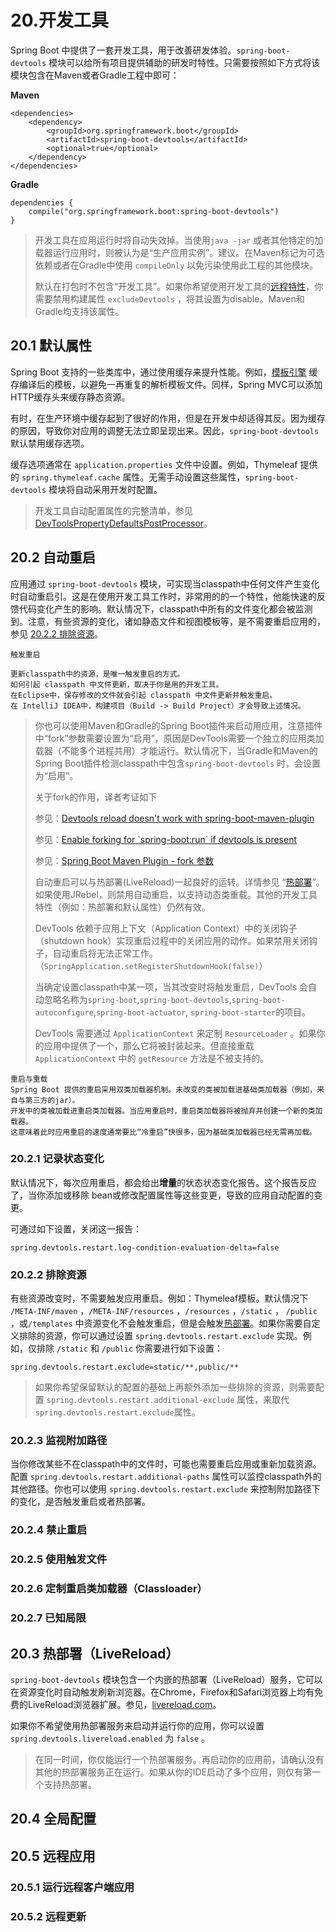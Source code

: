 # 20.开发工具

Spring Boot 中提供了一套开发工具，用于改善研发体验。`spring-boot-devtools` 模块可以给所有项目提供辅助的研发时特性。只需要按照如下方式将该模块包含在Maven或者Gradle工程中即可：

**Maven**

```
<dependencies>
    <dependency>
        <groupId>org.springframework.boot</groupId>
        <artifactId>spring-boot-devtools</artifactId>
        <optional>true</optional>
    </dependency>
</dependencies>
```

**Gradle**

```
dependencies {
    compile("org.springframework.boot:spring-boot-devtools")
}
```

> 开发工具在应用运行时将自动失效掉。当使用`java -jar` 或者其他特定的加载器运行应用时，则被认为是“生产应用实例”。建议。在Maven标记为可选依赖或者在Gradle中使用 `compileOnly` 以免污染使用此工程的其他模块。
>
> 默认在打包时不包含“开发工具”。如果你希望使用开发工具的[远程特性](#20-5)，你需要禁用构建属性 `excludeDevtools` ，将其设置为disable。Maven和Gradle均支持该属性。

## 20.1 默认属性

Spring Boot 支持的一些类库中，通过使用缓存来提升性能。例如，[模板引擎](/27spring-web-mvc-framework.md#27-1-10) 缓存编译后的模板，以避免一再重复的解析模板文件。同样，Spring MVC可以添加HTTP缓存头来缓存静态资源。

有时，在生产环境中缓存起到了很好的作用，但是在开发中却适得其反。因为缓存的原因，导致你对应用的调整无法立即呈现出来。因此，`spring-boot-devtools` 默认禁用缓存选项。

缓存选项通常在 `application.properties` 文件中设置。例如，Thymeleaf 提供的 `spring.thymeleaf.cache` 属性。无需手动设置这些属性，`spring-boot-devtools` 模块将自动采用开发时配置。

> 开发工具自动配置属性的完整清单，参见 [DevToolsPropertyDefaultsPostProcessor](https://github.com/spring-projects/spring-boot/tree/v2.0.3.RELEASE/spring-boot-project/spring-boot-devtools/src/main/java/org/springframework/boot/devtools/env/DevToolsPropertyDefaultsPostProcessor.java)。

## 20.2 自动重启

应用通过 `spring-boot-devtools` 模块，可实现当classpath中任何文件产生变化时自动重启引。这是在使用开发工具工作时，非常用的的一个特性，他能快速的反馈代码变化产生的影响。默认情况下，classpath中所有的文件变化都会被监测到。注意，有些资源的变化，诸如静态文件和视图模板等，是不需要重启应用的，参见 [20.2.2 排除资源](#2022-排除资源)。

```
触发重启

更新classpath中的资源，是唯一触发重启的方式。
如何引起 classpath 中文件更新，取决于你是用的开发工具。
在Eclipse中，保存修改的文件就会引起 classpath 中文件更新并触发重启。
在 IntelliJ IDEA中，构建项目（Build -> Build Project）才会导致上述情况。
```

> 你也可以使用Maven和Gradle的Spring Boot插件来启动用应用，注意插件中“fork”参数需要设置为“启用”，原因是DevTools需要一个独立的应用类加载器（不能多个进程共用）才能运行。默认情况下，当Gradle和Maven的Spring Boot插件检测classpath中包含`spring-boot-devtools` 时，会设置为“启用”。
>
> 关于fork的作用，译者考证如下
>
> 参见：[Devtools reload doesn't work with spring-boot-maven-plugin](https://github.com/spring-projects/spring-boot/issues/3315)
>
> 参见：[Enable forking for \`spring-boot:run\` if devtools is present](https://github.com/spring-projects/spring-boot/issues/5137)
>
> 参见：[Spring Boot Maven Plugin - fork 参数](https://docs.spring.io/spring-boot/docs/current/maven-plugin/run-mojo.html#fork)
>
> 自动重启可以与热部署\(LiveReload\)一起良好的运转。详情参见 “[热部署](#203-热部署（livereload）)”。如果使用JRebel，则禁用自动重启，以支持动态类重载。其他的开发工具特性（例如：热部署和默认属性）仍然有效。
>
> DevTools 依赖于应用上下文（Application Context）中的关闭钩子（shutdown hook）实现重启过程中的关闭应用的动作。如果禁用关闭钩子，自动重启将无法正常工作。（`SpringApplication.setRegisterShutdownHook(false)`）
>
> 当确定设置classpath中某一项，当其改变时将触发重启，DevTools 会自动忽略名称为`spring-boot`,`spring-boot-devtools`,`spring-boot-autoconfigure`,`spring-boot-actuator`, `spring-boot-starter`的项目。
>
> DevTools 需要通过 `ApplicationContext` 来定制 `ResourceLoader` 。如果你的应用中提供了一个，那么它将被封装起来。但直接重载 `ApplicationContext` 中的 `getResource` 方法是不被支持的。

```
重启与重载
Spring Boot 提供的重启采用双类加载器机制。未改变的类被加载进基础类加载器（例如，来自与第三方的jar）。
开发中的类被加载进重启类加载器。当应用重启时，重启类加载器将被抛弃并创建一个新的类加载器。
这意味着此时应用重启的速度通常要比“冷重启”快很多，因为基础类加载器已经无需再加载。
```

### 20.2.1 记录状态变化

默认情况下，每次应用重启，都会给出**增量**的状态状态变化报告。这个报告反应了，当你添加或移除 bean或修改配置属性等这些变更，导致的应用自动配置的变更。

可通过如下设置，关闭这一报告：

```
spring.devtools.restart.log-condition-evaluation-delta=false
```

### 20.2.2 排除资源

有些资源改变时，不需要触发应用重启。例如：Thymeleaf模板。默认情况下 `/META-INF/maven` ，`/META-INF/resources` ，`/resources` ，`/static` ， `/public` ，或`/templates` 中资源变化不会触发重启，但是会触发[热部署](#203-热部署（livereload）)。如果你需要自定义排除的资源，你可以通过设置 `spring.devtools.restart.exclude` 实现。例如，仅排除 `/static` 和 `/public` 你需要进行如下设置：

```
spring.devtools.restart.exclude=static/**,public/**
```

> 如果你希望保留默认的配置的基础上再额外添加一些排除的资源，则需要配置 `spring.devtools.restart.additional-exclude` 属性，来取代`spring.devtools.restart.exclude`属性。

### 20.2.3 监视附加路径

当你修改某些不在classpath中的文件时，可能也需要重启应用或重新加载资源。配置 `spring.devtools.restart.additional-paths` 属性可以监控classpath外的其他路径。你也可以使用 `spring.devtools.restart.exclude` 来控制附加路径下的变化，是否触发重启或者热部署。

### 20.2.4 禁止重启

### 20.2.5 使用触发文件

### 20.2.6 定制重启类加载器（Classloader）

### 20.2.7 已知局限

## 20.3 热部署（LiveReload）

`spring-boot-devtools` 模块包含一个内嵌的热部署（LiveReload）服务，它可以在资源变化时自动触发刷新浏览器。在Chrome，Firefox和Safari浏览器上均有免费的LiveReload浏览器扩展。参见，[livereload.com](https://livereload.com/extensions/)。

如果你不希望使用热部署服务来启动并运行你的应用，你可以设置 `spring.devtools.livereload.enabled` 为 `false` 。

> 在同一时间，你仅能运行一个热部署服务。再启动你的应用前，请确认没有其他的热部署服务正在运行。如果从你的IDE启动了多个应用，则仅有第一个支持热部署。

## 20.4 全局配置

## 20.5 远程应用

### 20.5.1 运行远程客户端应用

### 20.5.2 远程更新



